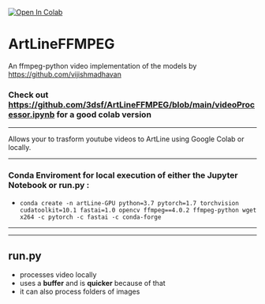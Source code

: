 [![Open In Colab](https://colab.research.google.com/assets/colab-badge.svg)](https://colab.research.google.com/github/3dsf/ArtLineFFMPEG/blob/main/ArtLineFFMPEG.ipynb)

# ArtLineFFMPEG
An ffmpeg-python video implementation of the models by https://github.com/vijishmadhavan

### Check out https://github.com/3dsf/ArtLineFFMPEG/blob/main/videoProcessor.ipynb for a good colab version
--- 

Allows your to trasform youtube videos to ArtLine using Google Colab or locally.  

---  

### **Conda Enviroment** for local execution of either the **Jupyter Notebook** or **run.py** : 
- `conda create -n artLine-GPU python=3.7 pytorch=1.7 torchvision cudatoolkit=10.1 fastai=1.0 opencv ffmpeg==4.0.2 ffmpeg-python wget x264 -c pytorch -c fastai -c conda-forge`

---  
---  

## **run.py** 
- processes video locally 
- uses a **buffer** and is **quicker** because of that
- it can also process folders of images
